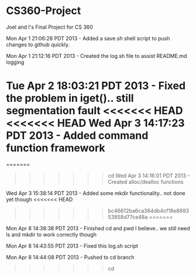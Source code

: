 CS360-Project
=============

Joel and I's Final Project for CS 360

Mon Apr  1 21:06:28 PDT 2013 - Added a save.sh shell script to push changes to github quickly.

Mon Apr  1 21:12:16 PDT 2013 - Created the log.sh file to assist README.md logging

Tue Apr  2 18:03:21 PDT 2013 - Fixed the problem in iget().. still segmentation fault
<<<<<<< HEAD
<<<<<<< HEAD
Wed Apr  3 14:17:23 PDT 2013 - Added command function framework
=======
=======

>>>>>>> cd
Wed Apr  3 14:16:01 PDT 2013 - Created alloc/dealloc functions

Wed Apr  3 15:38:14 PDT 2013 - Added some mkdir functionality.. not done yet though
<<<<<<< HEAD
>>>>>>> bc46612ba6ca364db4cf18e869353858d77ce48a
=======

Mon Apr  8 14:38:38 PDT 2013 - Finished cd and pwd I believe.. we still need ls and mkdir to work correctly though

Mon Apr  8 14:43:55 PDT 2013 - Fixed this log.sh script

Mon Apr  8 14:44:08 PDT 2013 - Pushed to cd branch

>>>>>>> cd
